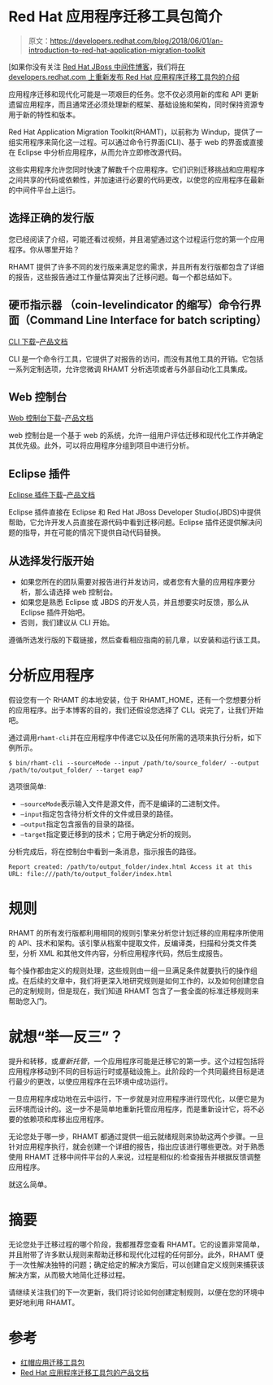 # Red Hat 应用程序迁移工具包简介

> 原文：<https://developers.redhat.com/blog/2018/06/01/an-introduction-to-red-hat-application-migration-toolkit>

[如果你没有关注 [Red Hat JBoss 中间件博客](https://middlewareblog.redhat.com/)，我们将[在 developers.redhat.com 上重新发布 Red Hat 应用程序迁移工具包的介绍](https://middlewareblog.redhat.com/2018/05/24/an-introduction-to-red-hat-application-migration-toolkit/)

应用程序迁移和现代化可能是一项艰巨的任务。您不仅必须用新的库和 API 更新遗留应用程序，而且通常还必须处理新的框架、基础设施和架构，同时保持资源专用于新的特性和版本。

Red Hat Application Migration Toolkit(RHAMT)，以前称为 Windup，提供了一组实用程序来简化这一过程。可以通过命令行界面(CLI)、基于 web 的界面或直接在 Eclipse 中分析应用程序，从而允许立即修改源代码。

这些实用程序允许您同时快速了解数千个应用程序。它们识别迁移挑战和应用程序之间共享的代码或依赖性，并加速进行必要的代码更改，以使您的应用程序在最新的中间件平台上运行。

## 选择正确的发行版

您已经阅读了介绍，可能还看过视频，并且渴望通过这个过程运行您的第一个应用程序。你从哪里开始？

RHAMT 提供了许多不同的发行版来满足您的需求，并且所有发行版都包含了详细的报告，这些报告通过工作量估算突出了迁移问题。每一个都总结如下。

## 硬币指示器 （coin-levelindicator 的缩写）命令行界面（Command Line Interface for batch scripting）

[CLI 下载](https://developers.redhat.com/download-manager/file/migrationtoolkit-rhamt-cli-4.0.1-offline.zip?sc_cid=7016000000154B7AAI)–[产品文档](https://access.redhat.com/documentation/en-us/red_hat_application_migration_toolkit/4.0/html-single/cli_guide/?sc_cid=7016000000154B7AAI)

CLI 是一个命令行工具，它提供了对报告的访问，而没有其他工具的开销。它包括一系列定制选项，允许您微调 RHAMT 分析选项或者与外部自动化工具集成。

## Web 控制台

[Web 控制台下载](https://developers.redhat.com/download-manager/file/migrationtoolkit-rhamt-web-distribution-4.0.1-with-authentication.zip?sc_cid=7016000000154B7AAI)–[产品文档](https://access.redhat.com/documentation/en-us/red_hat_application_migration_toolkit/4.0/html-single/web_console_guide/?sc_cid=7016000000154B7AAI)

web 控制台是一个基于 web 的系统，允许一组用户评估迁移和现代化工作并确定其优先级。此外，可以将应用程序分组到项目中进行分析。

## Eclipse 插件

[Eclipse 插件下载](https://developers.redhat.com/download-manager/file/migrationtoolkit-rhamt-eclipse-plugin-repository-4.0.1.zip?sc_cid=7016000000154B7AAI)–[产品文档](https://access.redhat.com/documentation/en-us/red_hat_application_migration_toolkit/4.0/html-single/eclipse_plugin_guide/?sc_cid=7016000000154B7AAI)

Eclipse 插件直接在 Eclipse 和 Red Hat JBoss Developer Studio(JBDS)中提供帮助，它允许开发人员直接在源代码中看到迁移问题。Eclipse 插件还提供解决问题的指导，并在可能的情况下提供自动代码替换。

## 从选择发行版开始

*   如果您所在的团队需要对报告进行并发访问，或者您有大量的应用程序要分析，那么请选择 web 控制台。
*   如果您是熟悉 Eclipse 或 JBDS 的开发人员，并且想要实时反馈，那么从 Eclipse 插件开始吧。
*   否则，我们建议从 CLI 开始。

遵循所选发行版的下载链接，然后查看相应指南的前几章，以安装和运行该工具。

# 分析应用程序

假设您有一个 RHAMT 的本地安装，位于 RHAMT_HOME，还有一个您想要分析的应用程序。出于本博客的目的，我们还假设您选择了 CLI。说完了，让我们开始吧。

通过调用`rhamt-cli`并在应用程序中传递它以及任何所需的选项来执行分析，如下例所示。

```
$ bin/rhamt-cli --sourceMode --input /path/to/source_folder/ --output /path/to/output_folder/ --target eap7
```

选项很简单:

*   `–sourceMode`表示输入文件是源文件，而不是编译的二进制文件。
*   `–input`指定包含待分析文件的文件或目录的路径。
*   `–output`指定包含报告的目录的路径。
*   `–target`指定要迁移到的技术；它用于确定分析的规则。

分析完成后，将在控制台中看到一条消息，指示报告的路径。

`Report created: /path/to/output_folder/index.html
Access it at this URL: file:///path/to/output_folder/index.html`

# 规则

RHAMT 的所有发行版都利用相同的规则引擎来分析您计划迁移的应用程序所使用的 API、技术和架构。该引擎从档案中提取文件，反编译类，扫描和分类文件类型，分析 XML 和其他文件内容，分析应用程序代码，然后生成报告。

每个操作都由定义的规则处理，这些规则由一组一旦满足条件就要执行的操作组成。在后续的文章中，我们将更深入地研究规则是如何工作的，以及如何创建您自己的定制规则，但是现在，我们知道 RHAMT 包含了一套全面的标准迁移规则来帮助您入门。

# 就想“举一反三”？

提升和转移，或*重新托管*，一个应用程序可能是迁移它的第一步。这个过程包括将应用程序移动到不同的目标运行时或基础设施上。此阶段的一个共同最终目标是进行最少的更改，以使应用程序在云环境中成功运行。

一旦应用程序成功地在云中运行，下一步就是对应用程序进行现代化，以便它是为云环境而设计的。这一步不是简单地重新托管应用程序，而是重新设计它，将不必要的依赖项和库移出应用程序。

无论您处于哪一步，RHAMT 都通过提供一组云就绪规则来协助这两个步骤。一旦针对应用程序执行，就会创建一个详细的报告，指出应该进行哪些更改。对于熟悉使用 RHAMT 迁移中间件平台的人来说，过程是相似的:检查报告并根据反馈调整应用程序。

就这么简单。

# 摘要

无论您处于迁移过程的哪个阶段，我都推荐您查看 RHAMT。它的设置非常简单，并且附带了许多默认规则来帮助迁移和现代化过程的任何部分。此外，RHAMT 便于一次性解决独特的问题；确定给定的解决方案后，可以创建自定义规则来捕获该解决方案，从而极大地简化迁移过程。

请继续关注我们的下一次更新，我们将讨论如何创建定制规则，以便在您的环境中更好地利用 RHAMT。

# 参考

*   [红帽应用迁移工具包](https://developers.redhat.com/products/rhamt/overview/?sc_cid=7016000000154B7AAI)
*   [Red Hat 应用程序迁移工具包的产品文档](https://access.redhat.com/documentation/en-us/red_hat_application_migration_toolkit/?sc_cid=7016000000154B7AAI)